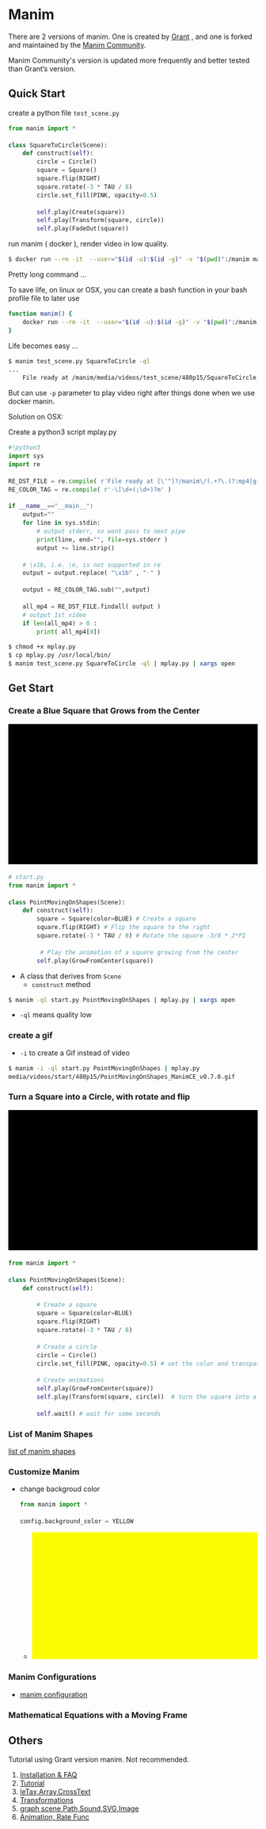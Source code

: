 <h2 id="cbcd3fecff4c0ef0c063f8c41726d34a"></h2>


# Manim

There are 2 versions of manim.  One is created by [Grant](https://github.com/3b1b/manim) , and one is forked and maintained by the [Manim Community](https://github.com/ManimCommunity/manim).

Manim Community's version is updated more frequently and better tested than Grant’s version.


<h2 id="05bff63b61f38b96b6f040dfdfc00fa4"></h2>


## Quick Start

create a python file `test_scene.py`

```python
from manim import *

class SquareToCircle(Scene):
    def construct(self):
        circle = Circle()
        square = Square()
        square.flip(RIGHT)
        square.rotate(-3 * TAU / 8)
        circle.set_fill(PINK, opacity=0.5)

        self.play(Create(square))
        self.play(Transform(square, circle))
        self.play(FadeOut(square))
```

run manim ( docker ), render video in low quality.

```bash
$ docker run --rm -it  --user="$(id -u):$(id -g)" -v "$(pwd)":/manim manimcommunity/manim:stable manim test_scene.py SquareToCircle -ql
```

Pretty long command ...

To save life, on linux or OSX, you can create a bash function in your bash profile file to later use

```bash
function manim() {
    docker run --rm -it  --user="$(id -u):$(id -g)" -v "$(pwd)":/manim manimcommunity/manim:stable manim $@
}
```

Life becomes easy ...

```bash
$ manim test_scene.py SquareToCircle -ql
...
    File ready at /manim/media/videos/test_scene/480p15/SquareToCircle.mp4   
```

But can use `-p` parameter to play video right after things done when we use docker manin.

Solution on OSX:

Create a python3 script mplay.py

```python
#!python3
import sys
import re

RE_DST_FILE = re.compile( r'File ready at [\'"]?/manim\/(.+?\.(?:mp4|gif))' )
RE_COLOR_TAG = re.compile( r'·\[\d+(;\d+)?m' )

if __name__=="__main__":
    output=""
    for line in sys.stdin:
        # output stderr, so wont pass to next pipe
        print(line, end="", file=sys.stderr )
        output += line.strip()

    # \x1b, i.e. \e, is not supported in re
    output = output.replace( "\x1b" , "·" )

    output = RE_COLOR_TAG.sub("",output)

    all_mp4 = RE_DST_FILE.findall( output )
    # output 1st video
    if len(all_mp4) > 0 :
        print( all_mp4[0])

```

```bash
$ chmod +x mplay.py
$ cp mplay.py /usr/local/bin/
$ manim test_scene.py SquareToCircle -ql | mplay.py | xargs open 
```

## Get Start

### Create a Blue Square that Grows from the Center

![](../imgs/manim_point2square.gif)

```python
# start.py
from manim import *

class PointMovingOnShapes(Scene):
    def construct(self):
        square = Square(color=BLUE) # Create a square
        square.flip(RIGHT) # Flip the square to the right
        square.rotate(-3 * TAU / 8) # Rotate the square -3/8 * 2*PI

         # Play the animation of a square growing from the center
        self.play(GrowFromCenter(square))
```

- A class that derives from `Scene`
    - `construct` method

```bash
$ manim -ql start.py PointMovingOnShapes | mplay.py | xargs open
```

- `-ql` means quality low

### create a gif

- `-i` to create a Gif instead of video

```bash
$ manim -i -ql start.py PointMovingOnShapes | mplay.py 
media/videos/start/480p15/PointMovingOnShapes_ManimCE_v0.7.0.gif
```

### Turn a Square into a Circle, with rotate and flip

![](../imgs/manim_square2circle.gif)

```python
from manim import *

class PointMovingOnShapes(Scene):
    def construct(self):

        # Create a square
        square = Square(color=BLUE)
        square.flip(RIGHT)
        square.rotate(-3 * TAU / 8)

        # Create a circle
        circle = Circle()
        circle.set_fill(PINK, opacity=0.5) # set the color and transparency

        # Create animations
        self.play(GrowFromCenter(square))
        self.play(Transform(square, circle))  # turn the square into a circle

        self.wait() # wait for some seconds
```


### List of Manim Shapes

[list of manim shapes](https://docs.manim.community/en/stable/reference/manim.mobject.geometry.html#module-manim.mobject.geometry)

### Customize Manim

- change backgroud color
    ```python
    from manim import *

    config.background_color = YELLOW
    ```
    - ![](../imgs/manim_square2circle2.gif)

### Manim Configurations

- [manim configuration](https://docs.manim.community/en/stable/tutorials/configuration.html)

### Mathematical Equations with a Moving Frame


<h2 id="52ef9633d88a7480b3a938ff9eaa2a25"></h2>


## Others

Tutorial using Grant version manim. Not recommended.

1. [Installation & FAQ](manim_FAQ.md)
2. [Tutorial](manim_1.md)
3. [leTax,Array,CrossText](manim_2.md)
4. [Transformations](manim_4.md)
5. [graph scene,Path,Sound,SVG,Image](manim_6.md)
6. [Animation, Rate Func](manim_8.md)




